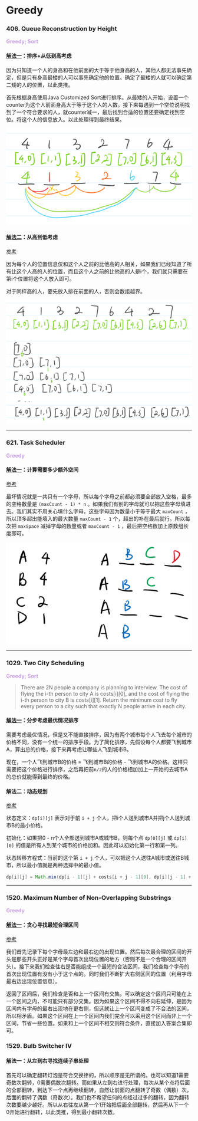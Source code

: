 # Greedy

### 406. Queue Reconstruction by Height
**<font color=#C8A1E6> Greedy; Sort </font>**

#### [解法一](406-Queue-Reconstruction-by-Height.java)：排序+从低到高考虑

因为只知道一个人的身高和在他前面的大于等于他身高的人，其他人都无法事先确定，但是只有身高最矮的人可以事先确定他的位置。确定了最矮的人就可以确定第二矮的人的位置，以此类推。

首先根据身高使用Java Customized Sort进行排序。从最矮的人开始，设置一个counter为这个人前面身高大于等于这个人的人数。接下来每遇到一个空位说明找到了一个符合要求的人，就counter减一，最后找到合适的位置还要确定找到空位。将这个人的信息放入。以此处理得到最终结果。

![图示](https://raw.githubusercontent.com/YuqiZ2020/PicBed/master/img/20200607203047.png)

#### [解法二](406-Queue-Reconstruction-by-Height-v2.java)：从高到低考虑

[参考](https://leetcode.com/problems/queue-reconstruction-by-height/discuss/89345/Easy-concept-with-PythonC%2B%2BJava-Solution)

因为每个人的位置信息仅和这个人之前的比他高的人相关，如果我们已经知道了所有比这个人高的人的位置，而且这个人之前的比他高的人是i个，我们就只需要在第i个位置将这个人放入即可。

对于同样高的人，要先放入排在前面的人，否则会数组越界。

![图示](https://raw.githubusercontent.com/YuqiZ2020/PicBed/master/img/20200607202733.png)

---

### 621. Task Scheduler
**<font color=#C8A1E6> Greedy </font>**

#### [解法一](621-Task-Scheduler.java)：计算需要多少额外空间

[参考](https://leetcode.com/problems/task-scheduler/discuss/760131/Java-Concise-Solution-Intuition-Explained-in-Detail)

最坏情况就是一共只有一个字母，所以每个字母之前都必须要全部放入空格，最多的空格数量是 ```(maxCount - 1) * n``` 。如果我们有别的字母就可以把这些字母填进去。我们其实不用关心填什么字母，这些字母因为数量小于等于最大 ```maxCount``` ，所以顶多超出能填入的最大数量 ```maxCount - 1``` 个，超出的补在最后就行。所以每次把 ```maxSpace``` 减掉字母的数量或者 ```maxCount - 1``` ，最后把空格数加上原数组长度即可。

![图示](https://raw.githubusercontent.com/YuqiZ2020/PicBed/master/img/20200728175139.png)

---

### 1029. Two City Scheduling
**<font color=#C8A1E6> Greedy; Sort </font>**

>There are 2N people a company is planning to interview. 
>The cost of flying the i-th person to city A is costs[i][0], and the cost of flying the i-th person to city B is costs[i][1]. Return the minimum cost to fly every person to a city such that exactly N people arrive in each city.

#### [解法一](1029-Two-City-Scheduling.java)：分步考虑最优情况排序

需要考虑最优情况，但是又不能直接排序，因为有两个城市每个人飞去每个城市的价格不同，没有一个统一的排序手段。为了简化排序，先假设每个人都要飞到城市A，算出总的价格，接下来再考虑让哪些人飞到城市B。

现在，一个人飞到城市B的价格 = 飞到城市B的价格 - 飞到城市A的价格。这样只需要把这个价格进行排序，之后再把前```n/2```的人的价格相加加上一开始的去城市A的总价就能得到最终的价格。

#### 解法二：动态规划

[参考](https://leetcode.com/problems/two-city-scheduling/discuss/278731/Java-DP-Easy-to-Understand)

状态定义：```dp[i][j]``` 表示对于前 ```i + j``` 个人，把i个人送到城市A并把j个人送到城市B的最小价格。

初始化：如果把0 - n个人全部送到城市A或城市B，则每个点 ```dp[0][j]``` 或 ```dp[i][0]``` 的值是所有人到某个城市的价格加和。因此可以初始化第一行和第一列。

状态转移方程式：当前的这个第 ```i + j``` 个人，可以把这个人送往A城市或送往B城市，所以最小值就是两种选择中的最小值。


```Java
dp[i][j] = Math.min(dp[i - 1][j] + costs[i + j - 1][0], dp[i][j - 1] + costs[i + j - 1][1]);
```


---


### 1520. Maximum Number of Non-Overlapping Substrings
**<font color=#C8A1E6> Greedy </font>**

#### [解法一](1520-Maximum-Number-of-Non-Overlapping-Substrings.java)：贪心寻找最短合理区间

[参考](https://leetcode.com/problems/maximum-number-of-non-overlapping-substrings/discuss/743223/C%2B%2BJava-Greedy-O(n))

我们首先记录下每个字母最左边和最右边的出现位置。然后每次最合理的区间的开头是那些开头正好是某个字母首次出现位置的地方（否则不是一个合理的区间开头）。接下来我们检查往右是否能组成一个最短的合法区间，我们检查每个字母的首次出现位置有没有小于这个点的。同时我们不断扩大右侧区间的位置（利用字母最右边出现位置信息）。

返回了区间后，我们检查是否和上一个区间有交集。可以确定这个区间只可能在上一个区间之内，不可能只有部分交集。因为如果这个区间不得不向右延伸，是因为区间内有字母的最右出现地在更右侧，但这就让上一个区间变成了不合法的区间，所以相矛盾。如果这个区间在上一个区间内我们完全可以采用这个区间而非上一个区间，节省一些位置。如果和上一个区间不相交则符合条件，直接加入答案合集即可。

### 1529. Bulb Switcher IV

#### 解法一：从左到右寻找连续子串处理

首先可以确定翻转灯泡是符合交换律的，所以顺序是无所谓的。也可以知道1需要奇数次翻转，0需要偶数次翻转。而如果从左到右进行处理，每次从某个点将后面的全部翻转，到达下一个点再继续翻转，自然让前面的点翻转了奇数（偶数）次，后面的翻转了偶数（奇数次）。我们也不希望任何的点经过过多的翻转，因为翻转次数要越少越好。所以从右往左从第一个1开始把后面全部翻转，然后再从下一个0开始进行翻转，以此类推，得到最小翻转次数。